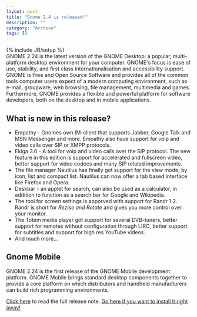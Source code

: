 ```yaml
--- 
layout: post 
title: "Gnome 2.4 is released!"
description: ""
category: "Archive"
tags: []
---
```

{% include JB/setup %}  
GNOME 2.24 is the latest version of the GNOME Desktop: a popular, multi-platform desktop environment for your computer. GNOME's focus is ease of use, stability, and first class internationalisation and accessibility support. GNOME is Free and Open Source Software and provides all of the common tools computer users expect of a modern computing environment, such as e-mail, groupware, web browsing, file management, multimedia and games. Furthermore, GNOME provides a flexible and powerful platform for software developers, both on the desktop and in mobile applications.



## What is new in this release?


* Empathy - Gnomes own IM-client that supports Jabber, Google Talk and MSN Messenger and more. Empathy also have support for voip and video calls over SIP or XMPP protocols.
* Ekiga 3.0 - A tool for voip and video calls over the SIP protocol. The new feature in this edition is support for accelerated and fullscreen video, better support for video codecs and many SIP related improvements.
* The file manager Nautilus has finally got support for the view mode; by icon, list and compact list. Nautilus can now offer a tab based interface like Firefox and Opera.
* Deskbar - an applet for search, can also be used as a calculator, in addition to function as a search bar for Google and Wikipedia.
* The tool for screen settings is apporved with support for Randr 1.2. Randr is short for <i>Rezise and Rotate</i> and gives you more control over your monitor.
* The Totem media player got support for several DVB-tuners, better support for remotes without configuration through LIRC, better support for subtitles and support for high res YouTube videos.
* And much more...

## Gnome Mobile

GNOME 2.24 is the first release of the GNOME Mobile development platform. GNOME Mobile brings standard desktop components together to provide a core platform on which distributors and handheld manufacturers can build rich programming environments.



<a href="http://library.gnome.org/misc/release-notes/2.24/">Click here</a> to read the full release note. <a href="http://library.gnome.org/misc/release-notes/2.24/#rninstallation">Go here if you want to install it right away!</a>